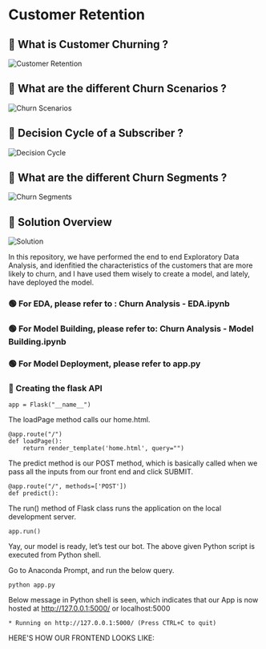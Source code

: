 # Customer Retention

## 🔴 What is Customer Churning ?

![Customer Retention](https://raw.githubusercontent.com/pik1989/MLProject-Churn-Analysis-And-Prediction-Model/main/images/Telco1.JPG)

## 🔴 What are the different Churn Scenarios ?

![Churn Scenarios](https://raw.githubusercontent.com/pik1989/MLProject-Churn-Analysis-And-Prediction-Model/main/images/Telco2.JPG)

## 🔴 Decision Cycle of a Subscriber ?

![Decision Cycle](https://raw.githubusercontent.com/pik1989/MLProject-Churn-Analysis-And-Prediction-Model/main/images/Telco3.JPG)

## 🔴 What are the different Churn Segments ?

![Churn Segments](https://raw.githubusercontent.com/pik1989/MLProject-Churn-Analysis-And-Prediction-Model/main/images/Telco4.JPG)

## 🔴 Solution Overview

![Solution](https://raw.githubusercontent.com/pik1989/MLProject-Churn-Analysis-And-Prediction-Model/main/images/Telco5.JPG)

In this repository, we have performed the end to end Exploratory Data Analysis, and idenfitied the characteristics of the customers that are more likely to churn, and I have used them wisely to create a model, and lately, have deployed the model.

### 🟢 For EDA, please refer to : Churn Analysis - EDA.ipynb

### 🟢 For Model Building, please refer to: Churn Analysis - Model Building.ipynb

### 🟢 For Model Deployment, please refer to app.py

### 🔵 Creating the flask API

```
app = Flask("__name__")
```

The loadPage method calls our home.html.

```
@app.route("/")
def loadPage():
	return render_template('home.html', query="")
```

The predict method is our POST method, which is basically called when we pass all the inputs from our front end and click SUBMIT.

```
@app.route("/", methods=['POST'])
def predict():
```

The run() method of Flask class runs the application on the local development server.

```
app.run()
```

Yay, our model is ready, let’s test our bot.
The above given Python script is executed from Python shell.

Go to Anaconda Prompt, and run the below query.

```
python app.py
```

Below message in Python shell is seen, which indicates that our App is now hosted at http://127.0.0.1:5000/ or localhost:5000

```
* Running on http://127.0.0.1:5000/ (Press CTRL+C to quit)
```

HERE'S HOW OUR FRONTEND LOOKS LIKE:
